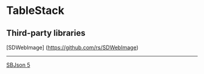 # TableStack


## Third-party libraries

[SDWebImage] (https://github.com/rs/SDWebImage)

---

[SBJson 5](https://github.com/stig/json-framework)

